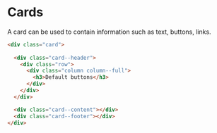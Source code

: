 # Cards
A card can be used to contain information such as text, buttons, links.


```html
<div class="card">
  
  <div class="card--header">
    <div class="row">
      <div class="column column--full">
        <h3>Default buttons</h3>
      </div>
    </div>
  </div>

  <div class="card--content"></div>
  <div class="card--footer"></div>
</div>
```
